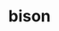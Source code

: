 ---
title: "bison"
layout: cache
categories: [package, v0.18.1]
meta: {"versions": ["3.8.2"], "compilers": ["gcc@=7.3.1", "gcc@=7.5.0"], "oss": ["amzn2", "ubuntu18.04"], "platforms": ["linux"], "targets": ["aarch64", "graviton2", "x86_64", "x86_64_v3", "x86_64_v4"], "stacks": ["aws-ahug", "aws-ahug-aarch64", "aws-isc", "aws-isc-aarch64", "data-vis-sdk", "e4s", "radiuss", "root"], "num_specs": 5, "num_specs_by_stack": {"root": 5, "aws-isc": 2, "aws-ahug": 2, "aws-ahug-aarch64": 2, "aws-isc-aarch64": 2, "e4s": 1, "radiuss": 1, "data-vis-sdk": 1}}
spec_details: [{"hash": "u2af2ywt255j4lw4u274k5rkykrvybxm", "compiler": "gcc@=7.3.1", "versions": ["3.8.2"], "os": "amzn2", "platform": "linux", "target": "x86_64_v4", "variants": [], "stacks": ["root", "aws-isc", "aws-ahug"], "size": "-", "tarball": "https://binaries.spack.io/releases/v0.18.1/build_cache/linux-amzn2-x86_64_v4/gcc-7.3.1/bison-3.8.2/linux-amzn2-x86_64_v4-gcc-7.3.1-bison-3.8.2-u2af2ywt255j4lw4u274k5rkykrvybxm.spack"}, {"hash": "b24oznhnhnjv6zi6idtogx6flotjlwrd", "compiler": "gcc@=7.3.1", "versions": ["3.8.2"], "os": "amzn2", "platform": "linux", "target": "graviton2", "variants": [], "stacks": ["aws-ahug-aarch64", "root", "aws-isc-aarch64"], "size": "-", "tarball": "https://binaries.spack.io/releases/v0.18.1/build_cache/linux-amzn2-graviton2/gcc-7.3.1/bison-3.8.2/linux-amzn2-graviton2-gcc-7.3.1-bison-3.8.2-b24oznhnhnjv6zi6idtogx6flotjlwrd.spack"}, {"hash": "27nowtyz2f4kt7ha4syi4cgdzsdtea3m", "compiler": "gcc@=7.3.1", "versions": ["3.8.2"], "os": "amzn2", "platform": "linux", "target": "aarch64", "variants": [], "stacks": ["aws-ahug-aarch64", "root", "aws-isc-aarch64"], "size": "-", "tarball": "https://binaries.spack.io/releases/v0.18.1/build_cache/linux-amzn2-aarch64/gcc-7.3.1/bison-3.8.2/linux-amzn2-aarch64-gcc-7.3.1-bison-3.8.2-27nowtyz2f4kt7ha4syi4cgdzsdtea3m.spack"}, {"hash": "krdbk5y6jzd3ypy5lu3kgz26aw3ti5ol", "compiler": "gcc@=7.3.1", "versions": ["3.8.2"], "os": "amzn2", "platform": "linux", "target": "x86_64_v3", "variants": [], "stacks": ["root", "aws-isc", "aws-ahug"], "size": "-", "tarball": "https://binaries.spack.io/releases/v0.18.1/build_cache/linux-amzn2-x86_64_v3/gcc-7.3.1/bison-3.8.2/linux-amzn2-x86_64_v3-gcc-7.3.1-bison-3.8.2-krdbk5y6jzd3ypy5lu3kgz26aw3ti5ol.spack"}, {"hash": "siznw2mp3m7ke2lw442ubkxlila4f2sd", "compiler": "gcc@=7.5.0", "versions": ["3.8.2"], "os": "ubuntu18.04", "platform": "linux", "target": "x86_64", "variants": [], "stacks": ["e4s", "root", "radiuss", "data-vis-sdk"], "size": "-", "tarball": "https://binaries.spack.io/releases/v0.18.1/build_cache/linux-ubuntu18.04-x86_64/gcc-7.5.0/bison-3.8.2/linux-ubuntu18.04-x86_64-gcc-7.5.0-bison-3.8.2-siznw2mp3m7ke2lw442ubkxlila4f2sd.spack"}]
---